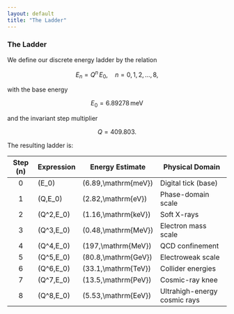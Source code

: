 ```yaml
---
layout: default
title: "The Ladder"
---
```


### The Ladder

We define our discrete energy ladder by the relation

$$
E_n = Q^n \, E_0,\quad n=0,1,2,\dots,8,
$$

with the base energy

$$
E_0 = 6.89278\,\mathrm{meV}
$$

and the invariant step multiplier

$$
Q = 409.803.
$$

The resulting ladder is:

| Step \(n\) | Expression        | Energy Estimate          | Physical Domain              |
|:----------:|-------------------|--------------------------|------------------------------|
| 0          | \(E_0\)          | \(6.89\,\mathrm{meV}\)    | Digital tick (base)          |
| 1          | \(Q\,E_0\)       | \(2.82\,\mathrm{eV}\)     | Phase-domain scale           |
| 2          | \(Q^2\,E_0\)     | \(1.16\,\mathrm{keV}\)    | Soft X-rays                  |
| 3          | \(Q^3\,E_0\)     | \(0.48\,\mathrm{MeV}\)    | Electron mass scale          |
| 4          | \(Q^4\,E_0\)     | \(197\,\mathrm{MeV}\)     | QCD confinement              |
| 5          | \(Q^5\,E_0\)     | \(80.8\,\mathrm{GeV}\)    | Electroweak scale            |
| 6          | \(Q^6\,E_0\)     | \(33.1\,\mathrm{TeV}\)    | Collider energies            |
| 7          | \(Q^7\,E_0\)     | \(13.5\,\mathrm{PeV}\)    | Cosmic-ray knee              |
| 8          | \(Q^8\,E_0\)     | \(5.53\,\mathrm{EeV}\)    | Ultrahigh-energy cosmic rays |

